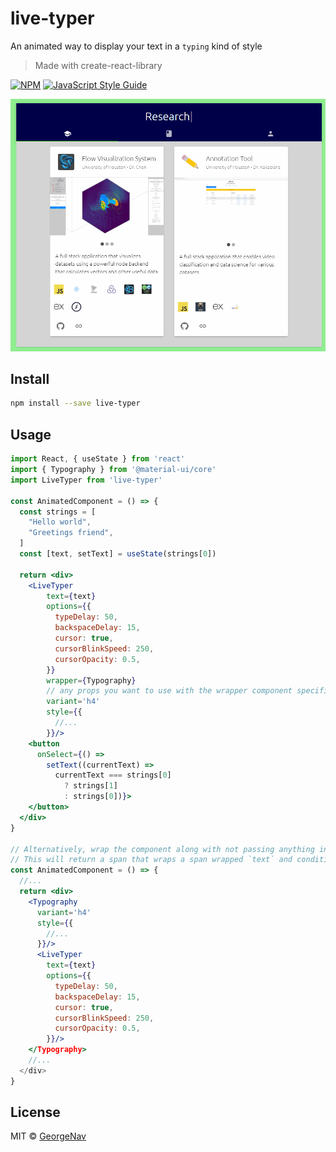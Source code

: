 # live-typer

An animated way to display your text in a `typing` kind of style

> Made with create-react-library

[![NPM](https://img.shields.io/npm/v/live-typer.svg)](https://www.npmjs.com/package/live-typer) [![JavaScript Style Guide](https://img.shields.io/badge/code_style-standard-brightgreen.svg)](https://standardjs.com)

![Alt Text](./example.gif)

## Install

```bash
npm install --save live-typer
```

## Usage

```jsx
import React, { useState } from 'react'
import { Typography } from '@material-ui/core'
import LiveTyper from 'live-typer'

const AnimatedComponent = () => {
  const strings = [
    "Hello world",
    "Greetings friend",
  ]
  const [text, setText] = useState(strings[0])

  return <div>
    <LiveTyper
        text={text}
        options={{
          typeDelay: 50,
          backspaceDelay: 15,
          cursor: true,
          cursorBlinkSpeed: 250,
          cursorOpacity: 0.5,
        }}
        wrapper={Typography}
        // any props you want to use with the wrapper component specified above
        variant='h4'
        style={{
          //...
        }}/>
    <button
      onSelect={() =>
        setText((currentText) =>
          currentText === strings[0]
            ? strings[1]
            : strings[0])}>
    </button>
  </div>
}

// Alternatively, wrap the component along with not passing anything into the wrapper prop.
// This will return a span that wraps a span wrapped `text` and conditionally a span wrapped cursor `'|'`
const AnimatedComponent = () => {
  //...
  return <div>
    <Typography
      variant='h4'
      style={{
        //...
      }}/>
      <LiveTyper
        text={text}
        options={{
          typeDelay: 50,
          backspaceDelay: 15,
          cursor: true,
          cursorBlinkSpeed: 250,
          cursorOpacity: 0.5,
        }}/>
    </Typography>
    //...
  </div>
}
```

## License

MIT © [GeorgeNav](https://github.com/GeorgeNav)
